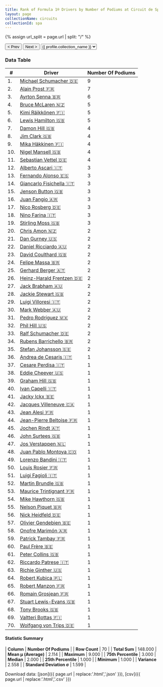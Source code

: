 ```yaml
---
title: Rank of Formula 1® Drivers by Number of Podiums at Circuit de Spa-Francorchamps
layout: page
collectionName: circuits
collectionId: spa
---
```


{% assign url_split = page.url | split: "/" %}
<div id="collection-navigation">
<button onclick="selector.options[selector.selectedIndex-1].value && (window.location = selector.options[selector.selectedIndex-1].value);">&lt; Prev</button>
<button onclick="selector.options[selector.selectedIndex+1].value && (window.location = selector.options[selector.selectedIndex+1].value);">Next &gt;</button>
<select id="selector" onchange="this.options[this.selectedIndex].value && (window.location = this.options[this.selectedIndex].value);">
  {% for collectionId in site.data[page.collectionName].refs %}
    {% if collectionId == page.collectionId %}
      {% assign selected = "selected" %}
    {% else %}
      {% assign selected = "" %}
    {% endif %}
    {% assign profile = site.data[page.collectionName][collectionId].profile %}
    <option value="/f1/{{ page.collectionName }}/{{ collectionId }}/{{ url_split[4] }}" {{ selected }}>{{ profile.collection_name }}</option>
  {% endfor %}
</select>
</div>

<canvas id="chart" width="400" height="180"></canvas>
<script>
var data = {
  "labels" : [
    "Michael Schumacher",
    "Alain Prost",
    "Ayrton Senna",
    "Bruce McLaren",
    "Kimi Räikkönen",
    "Lewis Hamilton",
    "Damon Hill",
    "Jim Clark",
    "Mika Häkkinen",
    "Nigel Mansell",
    "Sebastian Vettel",
    "Alberto Ascari",
    "Fernando Alonso",
    "Giancarlo Fisichella",
    "Jenson Button",
    "Juan Fangio",
    "Nico Rosberg",
    "Nino Farina",
    "Stirling Moss",
    "Chris Amon",
    "Dan Gurney",
    "Daniel Ricciardo",
    "David Coulthard",
    "Felipe Massa",
    "Gerhard Berger",
    "Heinz-Harald Frentzen",
    "Jack Brabham",
    "Jackie Stewart",
    "Luigi Villoresi",
    "Mark Webber",
    "Pedro Rodríguez",
    "Phil Hill",
    "Ralf Schumacher",
    "Rubens Barrichello",
    "Stefan Johansson",
    "Andrea de Cesaris",
    "Cesare Perdisa",
    "Eddie Cheever",
    "Graham Hill",
    "Ivan Capelli",
    "Jacky Ickx",
    "Jacques Villeneuve",
    "Jean Alesi",
    "Jean-Pierre Beltoise",
    "Jochen Rindt",
    "John Surtees",
    "Jos Verstappen",
    "Juan Pablo Montoya",
    "Lorenzo Bandini",
    "Louis Rosier",
    "Luigi Fagioli",
    "Martin Brundle",
    "Maurice Trintignant",
    "Mike Hawthorn",
    "Nelson Piquet",
    "Nick Heidfeld",
    "Olivier Gendebien",
    "Onofre Marimón",
    "Patrick Tambay",
    "Paul Frère",
    "Peter Collins",
    "Riccardo Patrese",
    "Richie Ginther",
    "Robert Kubica",
    "Robert Manzon",
    "Romain Grosjean",
    "Stuart Lewis-Evans",
    "Tony Brooks",
    "Valtteri Bottas",
    "Wolfgang von Trips"
  ],
  "datasets" : [
    {
      "label" : "Number Of Podiums",
      "data" : [
        9,
        7,
        6,
        5,
        5,
        5,
        4,
        4,
        4,
        4,
        4,
        3,
        3,
        3,
        3,
        3,
        3,
        3,
        3,
        2,
        2,
        2,
        2,
        2,
        2,
        2,
        2,
        2,
        2,
        2,
        2,
        2,
        2,
        2,
        2,
        1,
        1,
        1,
        1,
        1,
        1,
        1,
        1,
        1,
        1,
        1,
        1,
        1,
        1,
        1,
        1,
        1,
        1,
        1,
        1,
        1,
        1,
        1,
        1,
        1,
        1,
        1,
        1,
        1,
        1,
        1,
        1,
        1,
        1,
        1
      ],
      "borderColor" : [
        "#1D181E",
        "#1D181E",
        "#1D181E",
        "#1D181E",
        "#1D181E",
        "#1D181E",
        "#1D181E",
        "#1D181E",
        "#1D181E",
        "#1D181E",
        "#1D181E",
        "#1D181E",
        "#1D181E",
        "#1D181E",
        "#1D181E",
        "#1D181E",
        "#1D181E",
        "#1D181E",
        "#1D181E",
        "#1D181E",
        "#1D181E",
        "#1D181E",
        "#1D181E",
        "#1D181E",
        "#1D181E",
        "#1D181E",
        "#1D181E",
        "#1D181E",
        "#1D181E",
        "#1D181E",
        "#1D181E",
        "#1D181E",
        "#1D181E",
        "#1D181E",
        "#1D181E",
        "#1D181E",
        "#1D181E",
        "#1D181E",
        "#1D181E",
        "#1D181E",
        "#1D181E",
        "#1D181E",
        "#1D181E",
        "#1D181E",
        "#1D181E",
        "#1D181E",
        "#1D181E",
        "#1D181E",
        "#1D181E",
        "#1D181E",
        "#1D181E",
        "#1D181E",
        "#1D181E",
        "#1D181E",
        "#1D181E",
        "#1D181E",
        "#1D181E",
        "#1D181E",
        "#1D181E",
        "#1D181E",
        "#1D181E",
        "#1D181E",
        "#1D181E",
        "#1D181E",
        "#1D181E",
        "#1D181E",
        "#1D181E",
        "#1D181E",
        "#1D181E",
        "#1D181E"
      ],
      "borderWidth" : 1,
      "backgroundColor" : [
        "#9C8E8D",
        "#9C8E8D",
        "#9C8E8D",
        "#9C8E8D",
        "#9C8E8D",
        "#9C8E8D",
        "#9C8E8D",
        "#9C8E8D",
        "#9C8E8D",
        "#9C8E8D",
        "#9C8E8D",
        "#9C8E8D",
        "#9C8E8D",
        "#9C8E8D",
        "#9C8E8D",
        "#9C8E8D",
        "#9C8E8D",
        "#9C8E8D",
        "#9C8E8D",
        "#9C8E8D",
        "#9C8E8D",
        "#9C8E8D",
        "#9C8E8D",
        "#9C8E8D",
        "#9C8E8D",
        "#9C8E8D",
        "#9C8E8D",
        "#9C8E8D",
        "#9C8E8D",
        "#9C8E8D",
        "#9C8E8D",
        "#9C8E8D",
        "#9C8E8D",
        "#9C8E8D",
        "#9C8E8D",
        "#9C8E8D",
        "#9C8E8D",
        "#9C8E8D",
        "#9C8E8D",
        "#9C8E8D",
        "#9C8E8D",
        "#9C8E8D",
        "#9C8E8D",
        "#9C8E8D",
        "#9C8E8D",
        "#9C8E8D",
        "#9C8E8D",
        "#9C8E8D",
        "#9C8E8D",
        "#9C8E8D",
        "#9C8E8D",
        "#9C8E8D",
        "#9C8E8D",
        "#9C8E8D",
        "#9C8E8D",
        "#9C8E8D",
        "#9C8E8D",
        "#9C8E8D",
        "#9C8E8D",
        "#9C8E8D",
        "#9C8E8D",
        "#9C8E8D",
        "#9C8E8D",
        "#9C8E8D",
        "#9C8E8D",
        "#9C8E8D",
        "#9C8E8D",
        "#9C8E8D",
        "#9C8E8D",
        "#9C8E8D"
      ]
    }
  ]
};
var options = {
  legend: {
    display: false
  },
  scales: {
    xAxes: [{
      ticks: {
        beginAtZero: true,
        maxRotation: 180,
        display: window.innerWidth > 800
      }
    }],
    yAxes: [{
      ticks: {
        beginAtZero: true
      }
    }]
  },
  onResize: function(chart, size) {
    chart.options.scales.xAxes[0].ticks.display = size.width > 800;
  }
};
var chart = new Chart("chart", {
    data: data,
    type: 'bar',
    options: options
});
</script>



### Data Table

| # | Driver | Number Of Podiums |
|--|--|--|
| 1. | [Michael Schumacher 🇩🇪](/f1/drivers/michael_schumacher) | 9 |
| 2. | [Alain Prost 🇫🇷](/f1/drivers/prost) | 7 |
| 3. | [Ayrton Senna 🇧🇷](/f1/drivers/senna) | 6 |
| 4. | [Bruce McLaren 🇳🇿](/f1/drivers/mclaren) | 5 |
| 5. | [Kimi Räikkönen 🇫🇮](/f1/drivers/raikkonen) | 5 |
| 6. | [Lewis Hamilton 🇬🇧](/f1/drivers/hamilton) | 5 |
| 7. | [Damon Hill 🇬🇧](/f1/drivers/damon_hill) | 4 |
| 8. | [Jim Clark 🇬🇧](/f1/drivers/clark) | 4 |
| 9. | [Mika Häkkinen 🇫🇮](/f1/drivers/hakkinen) | 4 |
| 10. | [Nigel Mansell 🇬🇧](/f1/drivers/mansell) | 4 |
| 11. | [Sebastian Vettel 🇩🇪](/f1/drivers/vettel) | 4 |
| 12. | [Alberto Ascari 🇮🇹](/f1/drivers/ascari) | 3 |
| 13. | [Fernando Alonso 🇪🇸](/f1/drivers/alonso) | 3 |
| 14. | [Giancarlo Fisichella 🇮🇹](/f1/drivers/fisichella) | 3 |
| 15. | [Jenson Button 🇬🇧](/f1/drivers/button) | 3 |
| 16. | [Juan Fangio 🇦🇷](/f1/drivers/fangio) | 3 |
| 17. | [Nico Rosberg 🇩🇪](/f1/drivers/rosberg) | 3 |
| 18. | [Nino Farina 🇮🇹](/f1/drivers/farina) | 3 |
| 19. | [Stirling Moss 🇬🇧](/f1/drivers/moss) | 3 |
| 20. | [Chris Amon 🇳🇿](/f1/drivers/amon) | 2 |
| 21. | [Dan Gurney 🇺🇸](/f1/drivers/gurney) | 2 |
| 22. | [Daniel Ricciardo 🇦🇺](/f1/drivers/ricciardo) | 2 |
| 23. | [David Coulthard 🇬🇧](/f1/drivers/coulthard) | 2 |
| 24. | [Felipe Massa 🇧🇷](/f1/drivers/massa) | 2 |
| 25. | [Gerhard Berger 🇦🇹](/f1/drivers/berger) | 2 |
| 26. | [Heinz-Harald Frentzen 🇩🇪](/f1/drivers/frentzen) | 2 |
| 27. | [Jack Brabham 🇦🇺](/f1/drivers/jack_brabham) | 2 |
| 28. | [Jackie Stewart 🇬🇧](/f1/drivers/stewart) | 2 |
| 29. | [Luigi Villoresi 🇮🇹](/f1/drivers/villoresi) | 2 |
| 30. | [Mark Webber 🇦🇺](/f1/drivers/webber) | 2 |
| 31. | [Pedro Rodríguez 🇲🇽](/f1/drivers/rodriguez) | 2 |
| 32. | [Phil Hill 🇺🇸](/f1/drivers/phil_hill) | 2 |
| 33. | [Ralf Schumacher 🇩🇪](/f1/drivers/ralf_schumacher) | 2 |
| 34. | [Rubens Barrichello 🇧🇷](/f1/drivers/barrichello) | 2 |
| 35. | [Stefan Johansson 🇸🇪](/f1/drivers/johansson) | 2 |
| 36. | [Andrea de Cesaris 🇮🇹](/f1/drivers/cesaris) | 1 |
| 37. | [Cesare Perdisa 🇮🇹](/f1/drivers/perdisa) | 1 |
| 38. | [Eddie Cheever 🇺🇸](/f1/drivers/cheever) | 1 |
| 39. | [Graham Hill 🇬🇧](/f1/drivers/hill) | 1 |
| 40. | [Ivan Capelli 🇮🇹](/f1/drivers/capelli) | 1 |
| 41. | [Jacky Ickx 🇧🇪](/f1/drivers/ickx) | 1 |
| 42. | [Jacques Villeneuve 🇨🇦](/f1/drivers/villeneuve) | 1 |
| 43. | [Jean Alesi 🇫🇷](/f1/drivers/alesi) | 1 |
| 44. | [Jean-Pierre Beltoise 🇫🇷](/f1/drivers/beltoise) | 1 |
| 45. | [Jochen Rindt 🇦🇹](/f1/drivers/rindt) | 1 |
| 46. | [John Surtees 🇬🇧](/f1/drivers/surtees) | 1 |
| 47. | [Jos Verstappen 🇳🇱](/f1/drivers/verstappen) | 1 |
| 48. | [Juan Pablo Montoya 🇨🇴](/f1/drivers/montoya) | 1 |
| 49. | [Lorenzo Bandini 🇮🇹](/f1/drivers/bandini) | 1 |
| 50. | [Louis Rosier 🇫🇷](/f1/drivers/rosier) | 1 |
| 51. | [Luigi Fagioli 🇮🇹](/f1/drivers/fagioli) | 1 |
| 52. | [Martin Brundle 🇬🇧](/f1/drivers/brundle) | 1 |
| 53. | [Maurice Trintignant 🇫🇷](/f1/drivers/trintignant) | 1 |
| 54. | [Mike Hawthorn 🇬🇧](/f1/drivers/hawthorn) | 1 |
| 55. | [Nelson Piquet 🇧🇷](/f1/drivers/piquet) | 1 |
| 56. | [Nick Heidfeld 🇩🇪](/f1/drivers/heidfeld) | 1 |
| 57. | [Olivier Gendebien 🇧🇪](/f1/drivers/gendebien) | 1 |
| 58. | [Onofre Marimón 🇦🇷](/f1/drivers/marimon) | 1 |
| 59. | [Patrick Tambay 🇫🇷](/f1/drivers/tambay) | 1 |
| 60. | [Paul Frère 🇧🇪](/f1/drivers/frere) | 1 |
| 61. | [Peter Collins 🇬🇧](/f1/drivers/collins) | 1 |
| 62. | [Riccardo Patrese 🇮🇹](/f1/drivers/patrese) | 1 |
| 63. | [Richie Ginther 🇺🇸](/f1/drivers/ginther) | 1 |
| 64. | [Robert Kubica 🇵🇱](/f1/drivers/kubica) | 1 |
| 65. | [Robert Manzon 🇫🇷](/f1/drivers/manzon) | 1 |
| 66. | [Romain Grosjean 🇫🇷](/f1/drivers/grosjean) | 1 |
| 67. | [Stuart Lewis-Evans 🇬🇧](/f1/drivers/lewis-evans) | 1 |
| 68. | [Tony Brooks 🇬🇧](/f1/drivers/brooks) | 1 |
| 69. | [Valtteri Bottas 🇫🇮](/f1/drivers/bottas) | 1 |
| 70. | [Wolfgang von Trips 🇩🇪](/f1/drivers/trips) | 1 |

#### Statistic Summary

| **Column** | **Number Of Podiums** |
| **Row Count** | 70 |
| **Total Sum** | 148.000 |
| **Mean μ (Average)** | 2.114 |
| **Maximum** | 9.000 |
| **75th Percentile** | 3.000 |
| **Median** | 2.000 |
| **25th Percentile** | 1.000 |
| **Minimum** | 1.000 |
| **Variance** | 2.558 |
| **Standard Deviation σ** | 1.599 |

Download data: [json]({{ page.url | replace:'.html','.json' }}), [csv]({{ page.url | replace:'.html','.csv' }})
